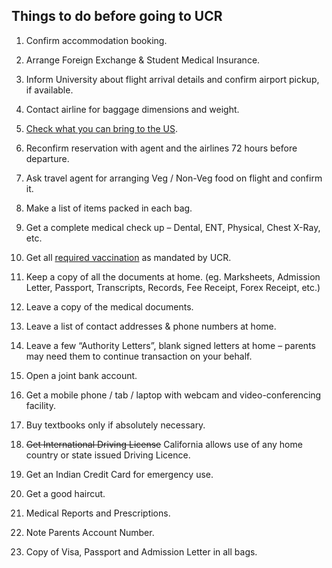 ## Things to do before going to UCR

1. Confirm accommodation booking.

2. Arrange Foreign Exchange & Student Medical Insurance.

3. Inform University about flight arrival details and confirm airport pickup, if available.

4. Contact airline for baggage dimensions and weight.

5. [Check what you can bring to the US](https://www.tsa.gov/travel/security-screening/whatcanibring/all).

6. Reconfirm reservation with agent and the airlines 72 hours before departure.

7. Ask travel agent for arranging Veg / Non-Veg food on flight and confirm it.

8. Make a list of items packed in each bag. 

9. Get a complete medical check up – Dental, ENT, Physical, Chest X-Ray, etc.

10. Get all [required vaccination](https://studenthealth.ucr.edu/Immunization) as mandated by UCR.

11. Keep a copy of all the documents at home. (eg. Marksheets, Admission Letter, Passport, Transcripts, Records, Fee Receipt, Forex Receipt, etc.)

12. Leave a copy of the medical documents.

13. Leave a list of contact addresses & phone numbers at home.

14. Leave a few “Authority Letters”, blank signed letters at home – parents may need them to continue transaction on your behalf.

15. Open a joint bank account.

16. Get a mobile phone / tab / laptop with webcam and video-conferencing facility.

17. Buy textbooks only if absolutely necessary.

18. ~~Get International Driving License~~ California allows use of any home country or state issued Driving Licence. 

19. Get an Indian Credit Card for emergency use.

20. Get a good haircut.

21. Medical Reports and Prescriptions.

22. Note Parents Account Number.

23. Copy of Visa, Passport and Admission Letter in all bags.

